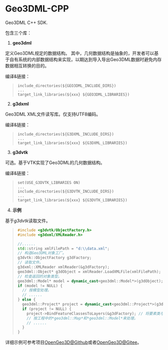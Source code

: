 # Geo3DML-CPP

Geo3DML C++ SDK.

包含三个库：

1. **geo3dml**

定义Geo3DML规定的数据结构。
其中，几何数据结构是抽象的，开发者可以基于自有系统的内部数据结构来实现，以期达到导入导出Geo3DML数据时避免内存数据相互转换的目的。

编译&链接：

> ```
> include_directories(${GEO3DML_INCLUDE_DIRS})
> ...
> target_link_libraries(${xxx} ${GEO3DML_LIBRARIES})
> ```

2. **g3dxml**

Geo3DML XML文件读写库。仅支持UTF8编码。

编译&链接：

> ```
> include_directories(${G3DXML_INCLUDE_DIRS})
> ...
> target_link_libraries(${xxx} ${G3DXML_LIBRARIES})
> ```


3. **g3dvtk**

可选。基于VTK实现了Geo3DML的几何数据结构。

编译&链接：

> ```
> set(USE_G3DVTK_LIBRARIES ON)
> ...
> include_directories(${G3DVTK_INCLUDE_DIRS})
> ...
> target_link_libraries(${xxx} ${G3DVTK_LIBRARIES})
> ```

4. **示例**

基于*g3dvtk*读取文件。

>```C++
> #include <g3dvtk/ObjectFactory.h>
> #include <g3dxml/XMLReader.h>
> 
> //......
> std::string xmlFilePath = "d:\\data.xml";
> // 构造Geo3DML对象工厂。
> g3dvtk::ObjectFactory g3dFactory;
> // 读取文件。
> g3dxml::XMLReader xmlReader(&g3dFactory);
> geo3dml::Object* g3dObject = xmlReader.LoadXMLFile(xmlFilePath);  // 该方法可读取工程或者模型。
> // 检查返回的对象类型。
> geo3dml::Model* model = dynamic_cast<geo3dml::Model*>(g3dObject);
> if (model != NULL) {
>   // 按模型处理。
>   // ......
> } else {
>   geo3dml::Project* project = dynamic_cast<geo3dml::Project*>(g3dObject);
>   if (project != NULL) {
>     project->BindFeatureClassesToLayers(&g3dFactory); // 将要素类与图层绑定起来。
>     // 按工程中的*geo3dml::Map*和*geo3dml::Model*来处理。
>     // ......
>   }
> }
>```

详细示例可参考项目[OpenGeo3D@Github](https://github.com/WuZixing/OpenGeo3D)或者[OpenGeo3D@Gitee](https://gitee.com/zhizhi-link/OpenGeo3D)。
